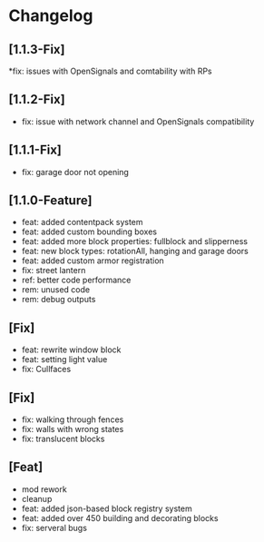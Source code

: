 # Changelog

## [1.1.3-Fix]

*fix: issues with OpenSignals and comtability with RPs

## [1.1.2-Fix]

* fix: issue with network channel and OpenSignals compatibility

## [1.1.1-Fix]

* fix: garage door not opening

## [1.1.0-Feature]

* feat: added contentpack system
* feat: added custom bounding boxes
* feat: added more block properties: fullblock and slipperness
* feat: new block types: rotationAll, hanging and garage doors
* feat: added custom armor registration
* fix: street lantern
* ref: better code performance
* rem: unused code
* rem: debug outputs

## [Fix]

* feat: rewrite window block
* feat: setting light value
* fix: Cullfaces

## [Fix]

* fix: walking through fences
* fix: walls with wrong states
* fix: translucent blocks

## [Feat]

* mod rework
* cleanup
* feat: added json-based block registry system
* feat: added over 450 building and decorating blocks 
* fix: serveral bugs
